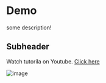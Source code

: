 # Demo 

some description!

## Subheader

Watch tutorila on Youtube. [Click here](https://www.youtube.com/watch?v=RGOj5yH7evk&t=1642s)


![image](https://github.com/Layan002/demo-repo/assets/107956591/0b512996-6623-44e0-a83f-23e28905a2da)


